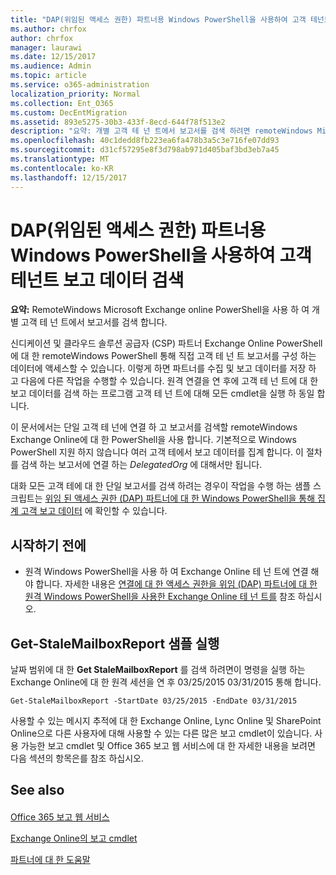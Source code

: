 ```yaml
---
title: "DAP(위임된 액세스 권한) 파트너용 Windows PowerShell을 사용하여 고객 테넌트 보고 데이터 검색"
ms.author: chrfox
author: chrfox
manager: laurawi
ms.date: 12/15/2017
ms.audience: Admin
ms.topic: article
ms.service: o365-administration
localization_priority: Normal
ms.collection: Ent_O365
ms.custom: DecEntMigration
ms.assetid: 893e5275-30b3-433f-8ecd-644f78f513e2
description: "요약: 개별 고객 테 넌 트에서 보고서를 검색 하려면 remoteWindows Microsoft Exchange online PowerShell을 사용 합니다."
ms.openlocfilehash: 40c1dedd8fb223ea6fa478b3a5c3e716fe07dd93
ms.sourcegitcommit: d31cf57295e8f3d798ab971d405baf3bd3eb7a45
ms.translationtype: MT
ms.contentlocale: ko-KR
ms.lasthandoff: 12/15/2017
---
```

# <a name="retrieve-customer-tenant-reporting-data-with-windows-powershell-for-delegated-access-permissions-dap-partners"></a>DAP(위임된 액세스 권한) 파트너용 Windows PowerShell을 사용하여 고객 테넌트 보고 데이터 검색

 **요약:** RemoteWindows Microsoft Exchange online PowerShell을 사용 하 여 개별 고객 테 넌 트에서 보고서를 검색 합니다.
  
신디케이션 및 클라우드 솔루션 공급자 (CSP) 파트너 Exchange Online PowerShell에 대 한 remoteWindows PowerShell 통해 직접 고객 테 넌 트 보고서를 구성 하는 데이터에 액세스할 수 있습니다. 이렇게 하면 파트너를 수집 및 보고 데이터를 저장 하 고 다음에 다른 작업을 수행할 수 있습니다. 원격 연결을 연 후에 고객 테 넌 트에 대 한 보고 데이터를 검색 하는 프로그램 고객 테 넌 트에 대해 모든 cmdlet을 실행 하 동일 합니다.
  
이 문서에서는 단일 고객 테 넌에 연결 하 고 보고서를 검색할 remoteWindows Exchange Online에 대 한 PowerShell을 사용 합니다. 기본적으로 Windows PowerShell 지원 하지 않습니다 여러 고객 테에서 보고 데이터를 집계 합니다. 이 절차를 검색 하는 보고서에 연결 하는 _DelegatedOrg_ 에 대해서만 됩니다.
  
대화 모든 고객 테에 대 한 단일 보고서를 검색 하려는 경우이 작업을 수행 하는 샘플 스크립트는 [위임 된 액세스 권한 (DAP) 파트너에 대 한 Windows PowerShell을 통해 집계 고객 보고 데이터](aggregate-customer-reporting-data-via-windows-powershell-for-delegated-access-pe.md) 에 확인할 수 있습니다.
  
## <a name="before-you-begin"></a>시작하기 전에

- 원격 Windows PowerShell을 사용 하 여 Exchange Online 테 넌 트에 연결 해야 합니다. 자세한 내용은 [연결에 대 한 액세스 권한을 위임 (DAP) 파트너에 대 한 원격 Windows PowerShell을 사용한 Exchange Online 테 넌 트를](connect-to-exchange-online-tenants-with-remote-windows-powershell-for-delegated.md) 참조 하십시오.
    
## <a name="run-the-get-stalemailboxreport-sample"></a>Get-StaleMailboxReport 샘플 실행

날짜 범위에 대 한 **Get StaleMailboxReport** 를 검색 하려면이 명령을 실행 하는 Exchange Online에 대 한 원격 세션을 연 후 03/25/2015 03/31/2015 통해 합니다.
  
```
Get-StaleMailboxReport -StartDate 03/25/2015 -EndDate 03/31/2015
```

사용할 수 있는 메시지 추적에 대 한 Exchange Online, Lync Online 및 SharePoint Online으로 다른 사용자에 대해 사용할 수 있는 다른 많은 보고 cmdlet이 있습니다. 사용 가능한 보고 cmdlet 및 Office 365 보고 웹 서비스에 대 한 자세한 내용을 보려면 다음 섹션의 항목은를 참조 하십시오.
  
## <a name="see-also"></a>See also

#### 

[Office 365 보고 웹 서비스](https://go.microsoft.com/fwlink/p/?LinkId=532777)
  
[Exchange Online의 보고 cmdlet](https://go.microsoft.com/fwlink/p/?LinkId=526430)
  
[파트너에 대 한 도움말](https://go.microsoft.com/fwlink/p/?LinkID=533477)

